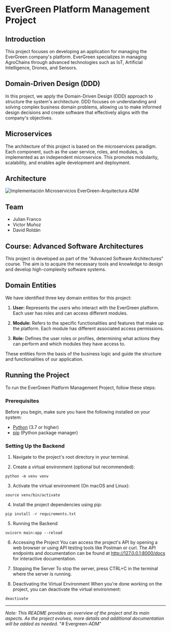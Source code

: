 # EverGreen Platform Management Project

## Introduction

This project focuses on developing an application for managing the EverGreen company's platform. EverGreen specializes in managing AgroChains through advanced technologies such as IoT, Artificial Intelligence, Drones, and Sensors.

## Domain-Driven Design (DDD)

In this project, we apply the Domain-Driven Design (DDD) approach to structure the system's architecture. DDD focuses on understanding and solving complex business domain problems, allowing us to make informed design decisions and create software that effectively aligns with the company's objectives.

## Microservices

The architecture of this project is based on the microservices paradigm. Each component, such as the user service, roles, and modules, is implemented as an independent microservice. This promotes modularity, scalability, and enables agile development and deployment.

## Architecture

![Implementación Microservicios EverGreen-Arquitectura ADM](https://github.com/julianfrancor/evergreen-microservices/assets/53787841/728473b6-175d-4b2d-b8f7-0c67ccf7f4da)

## Team

- Julian Franco
- Victor Muñoz
- David Roldán

## Course: Advanced Software Architectures

This project is developed as part of the "Advanced Software Architectures" course. The aim is to acquire the necessary tools and knowledge to design and develop high-complexity software systems.

## Domain Entities

We have identified three key domain entities for this project:

1. **User:** Represents the users who interact with the EverGreen platform. Each user has roles and can access different modules.

2. **Module:** Refers to the specific functionalities and features that make up the platform. Each module has different associated access permissions.

3. **Role:** Defines the user roles or profiles, determining what actions they can perform and which modules they have access to.

These entities form the basis of the business logic and guide the structure and functionalities of our application.

## Running the Project

To run the EverGreen Platform Management Project, follow these steps:

### Prerequisites

Before you begin, make sure you have the following installed on your system:

- [Python](https://www.python.org/downloads/) (3.7 or higher)
- [pip](https://pip.pypa.io/en/stable/installing/) (Python package manager)

### Setting Up the Backend

1. Navigate to the project's root directory in your terminal.

2. Create a virtual environment (optional but recommended):

  ```
  python -m venv venv
  ```
3. Activate the virtual environment (On macOS and Linux):

  ```
  source venv/bin/activate
  ```
4. Install the project dependencies using pip:
  
  ```
  pip install -r requirements.txt
  ```
5. Running the Backend

  ```
  uvicorn main:app --reload
  ```
6. Accessing the Project
  You can access the project's API by opening a web browser or using API testing tools like Postman or curl. The API endpoints and documentation can be found at http://127.0.0.1:8000/docs for interactive documentation.

7. Stopping the Server
  To stop the server, press CTRL+C in the terminal where the server is running.

8. Deactivating the Virtual Environment
  When you're done working on the project, you can deactivate the virtual environment:

  ```
  deactivate
  ```

---

*Note: This README provides an overview of the project and its main aspects. As the project evolves, more details and additional documentation will be added as needed.*
"# Evergreen-ADM" 
